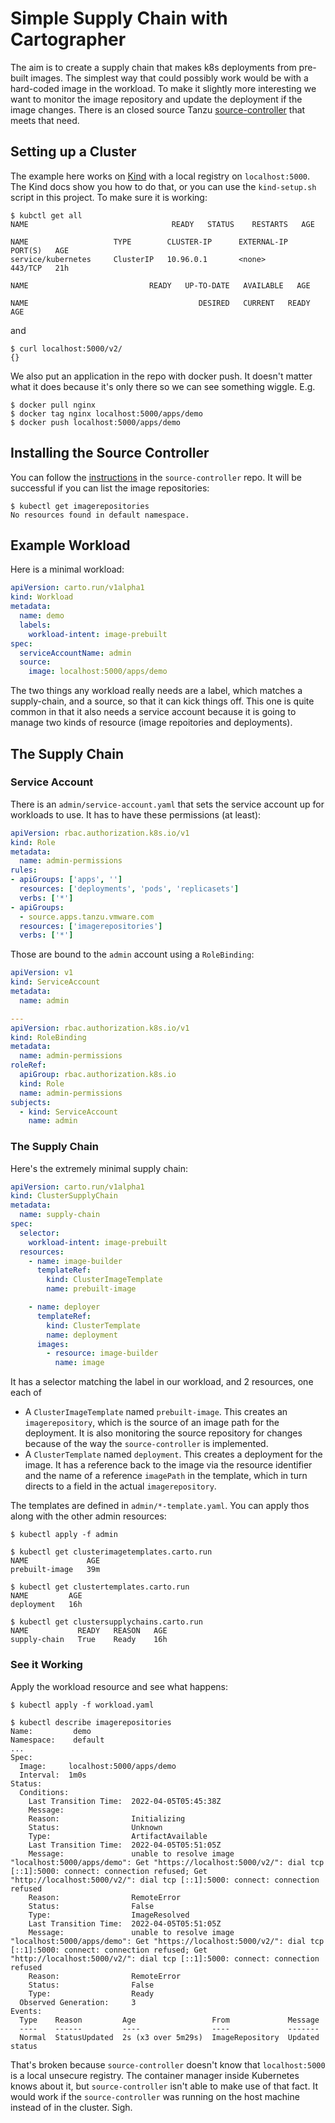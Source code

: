 # Simple Supply Chain with Cartographer

The aim is to create a supply chain that makes k8s deployments from pre-built images. The simplest way that could possibly work would be with a hard-coded image in the workload. To make it slightly more interesting we want to monitor the image repository and update the deployment if the image changes. There is an closed source Tanzu [source-controller](https://github.com/vmware-tanzu/source-controller) that meets that need.

## Setting up a Cluster

The example here works on [Kind](https://github.com/kubernetes-sigs/kind) with a local registry on `localhost:5000`. The Kind docs show you how to do that, or you can use the `kind-setup.sh` script in this project. To make sure it is working:

```
$ kubctl get all
NAME                                READY   STATUS    RESTARTS   AGE

NAME                   TYPE        CLUSTER-IP      EXTERNAL-IP   PORT(S)   AGE
service/kubernetes     ClusterIP   10.96.0.1       <none>        443/TCP   21h

NAME                           READY   UP-TO-DATE   AVAILABLE   AGE

NAME                                      DESIRED   CURRENT   READY   AGE
```

and

```
$ curl localhost:5000/v2/
{}
```

We also put an application in the repo with docker push. It doesn't matter what it does because it's only there so we can see something wiggle. E.g.

```
$ docker pull nginx
$ docker tag nginx localhost:5000/apps/demo
$ docker push localhost:5000/apps/demo
```

## Installing the Source Controller

You can follow the [instructions](https://github.com/vmware-tanzu/source-controller/blob/main/docs/installing-release.md) in the `source-controller` repo. It will be successful if you can list the image repositories:

```
$ kubectl get imagerepositories
No resources found in default namespace.
```

## Example Workload

Here is a minimal workload:

```yaml
apiVersion: carto.run/v1alpha1
kind: Workload
metadata:
  name: demo
  labels:
    workload-intent: image-prebuilt
spec:
  serviceAccountName: admin
  source:
    image: localhost:5000/apps/demo
```

The two things any workload really needs are a label, which matches a supply-chain, and a source, so that it can kick things off. This one is quite common in that it also needs a service account because it is going to manage two kinds of resource (image repoitories and deployments). 

## The Supply Chain

### Service Account

There is an `admin/service-account.yaml` that sets the service account up for workloads to use. It has to have these permissions (at least):

```yaml
apiVersion: rbac.authorization.k8s.io/v1
kind: Role
metadata:
  name: admin-permissions
rules:
- apiGroups: ['apps', '']
  resources: ['deployments', 'pods', 'replicasets']
  verbs: ['*']
- apiGroups:
  - source.apps.tanzu.vmware.com
  resources: ['imagerepositories']
  verbs: ['*']
```

Those are bound to the `admin` account using a `RoleBinding`:

```yaml
apiVersion: v1
kind: ServiceAccount
metadata:
  name: admin

---
apiVersion: rbac.authorization.k8s.io/v1
kind: RoleBinding
metadata:
  name: admin-permissions
roleRef:
  apiGroup: rbac.authorization.k8s.io
  kind: Role
  name: admin-permissions
subjects:
  - kind: ServiceAccount
    name: admin
```

### The Supply Chain

Here's the extremely minimal supply chain:

```yaml
apiVersion: carto.run/v1alpha1
kind: ClusterSupplyChain
metadata:
  name: supply-chain
spec:
  selector:
    workload-intent: image-prebuilt
  resources:
    - name: image-builder
      templateRef:
        kind: ClusterImageTemplate
        name: prebuilt-image

    - name: deployer
      templateRef:
        kind: ClusterTemplate
        name: deployment
      images:
        - resource: image-builder
          name: image
```

It has a selector matching the label in our workload, and 2 resources, one each of 

* A `ClusterImageTemplate` named `prebuilt-image`. This creates an `imagerepository`, which is the source of an image path for the deployment. It is also monitoring the source repository for changes because of the way the `source-controller` is implemented.
* A `ClusterTemplate` named `deployment`. This creates a deployment for the image. It has a reference back to the image via the resource identifier and the name of a reference `imagePath` in the template, which in turn directs to a field in the actual `imagerepository`.

The templates are defined in `admin/*-template.yaml`. You can apply thos along with the other admin resources:

```
$ kubectl apply -f admin

$ kubectl get clusterimagetemplates.carto.run 
NAME             AGE
prebuilt-image   39m

$ kubectl get clustertemplates.carto.run 
NAME         AGE
deployment   16h

$ kubectl get clustersupplychains.carto.run 
NAME           READY   REASON   AGE
supply-chain   True    Ready    16h
```

### See it Working

Apply the workload resource and see what happens:

```
$ kubectl apply -f workload.yaml

$ kubectl describe imagerepositories
Name:         demo
Namespace:    default
...
Spec:
  Image:     localhost:5000/apps/demo
  Interval:  1m0s
Status:
  Conditions:
    Last Transition Time:  2022-04-05T05:45:38Z
    Message:               
    Reason:                Initializing
    Status:                Unknown
    Type:                  ArtifactAvailable
    Last Transition Time:  2022-04-05T05:51:05Z
    Message:               unable to resolve image "localhost:5000/apps/demo": Get "https://localhost:5000/v2/": dial tcp [::1]:5000: connect: connection refused; Get "http://localhost:5000/v2/": dial tcp [::1]:5000: connect: connection refused
    Reason:                RemoteError
    Status:                False
    Type:                  ImageResolved
    Last Transition Time:  2022-04-05T05:51:05Z
    Message:               unable to resolve image "localhost:5000/apps/demo": Get "https://localhost:5000/v2/": dial tcp [::1]:5000: connect: connection refused; Get "http://localhost:5000/v2/": dial tcp [::1]:5000: connect: connection refused
    Reason:                RemoteError
    Status:                False
    Type:                  Ready
  Observed Generation:     3
Events:
  Type    Reason         Age                 From             Message
  ----    ------         ----                ----             -------
  Normal  StatusUpdated  2s (x3 over 5m29s)  ImageRepository  Updated status
```

That's broken because `source-controller` doesn't know that `localhost:5000` is a local unsecure registry. The container manager inside Kubernetes knows about it, but `source-controller` isn't able to make use of that fact. It would work if the `source-controller` was running on the host machine instead of in the cluster. Sigh.
